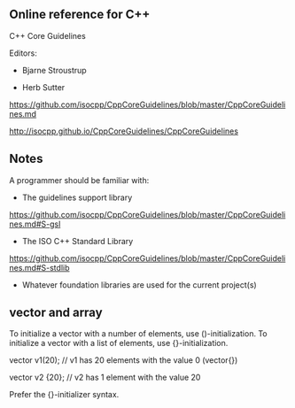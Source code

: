 Online reference for C++
-----------------------------

C++ Core Guidelines

Editors:

- Bjarne Stroustrup

- Herb Sutter

https://github.com/isocpp/CppCoreGuidelines/blob/master/CppCoreGuidelines.md

http://isocpp.github.io/CppCoreGuidelines/CppCoreGuidelines

Notes
-------------------------

A programmer should be familiar with:

- The guidelines support library

https://github.com/isocpp/CppCoreGuidelines/blob/master/CppCoreGuidelines.md#S-gsl

- The ISO C++ Standard Library

https://github.com/isocpp/CppCoreGuidelines/blob/master/CppCoreGuidelines.md#S-stdlib

- Whatever foundation libraries are used for the current project(s)

vector and array
----------------

To initialize a vector with a number of elements, use ()-initialization. To initialize a vector with a list of elements, use {}-initialization.

vector<int> v1(20);  // v1 has 20 elements with the value 0 (vector<int>{})

vector<int> v2 {20}; // v2 has 1 element with the value 20

Prefer the {}-initializer syntax.
